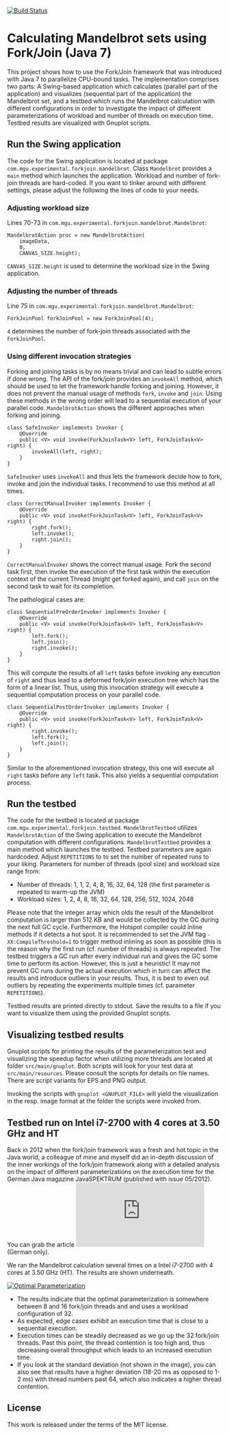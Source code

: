 [![Build Status](https://travis-ci.org/mguenther/fork-join-mandelbrot.svg?branch=master)](https://travis-ci.org/mguenther/fork-join-mandelbrot.svg)

# Calculating Mandelbrot sets using Fork/Join (Java 7)

This project shows how to use the Fork/Join framework that was introduced with Java 7 to parallelize CPU-bound tasks. The implementation comprises two parts: A Swing-based application which calculates (parallel part of the application) and visualizes (sequential part of the application) the Mandelbrot set, and a testbed which runs the Mandelbrot calculation with different configurations in order to investigate the impact of different parameterizations of workload and number of threads on execution time. Testbed results are visualized with Gnuplot scripts.

## Run the Swing application ##

The code for the Swing application is located at package `com.mgu.experimental.forkjoin.mandelbrot`. Class `Mandelbrot` provides a `main` method which launches the application. Workload and number of fork-join threads are hard-coded. If you want to tinker around with different settings, please adjust the following the lines of code to your needs.

### Adjusting workload size ###

Lines 70-73 in `com.mgu.experimental.forkjoin.mandelbrot.Mandelbrot`:
```
MandelbrotAction proc = new MandelbrotAction(
    imageData,
    0,
    CANVAS_SIZE.height);
```
`CANVAS_SIZE.height` is used to determine the workload size in the Swing application.

### Adjusting the number of threads ###

Line 75 in `com.mgu.experimental.forkjoin.mandelbrot.Mandelbrot`:
```
ForkJoinPool forkJoinPool = new ForkJoinPool(4);
```
`4` determines the number of fork-join threads associated with the `ForkJoinPool`.

### Using different invocation strategies ###

Forking and joining tasks is by no means trivial and can lead to subtle errors if done wrong. The API of the fork/join provides an `invokeAll` method, which should be used to let the framework handle forking and joining. However, it does not prevent the manual usage of methods `fork`, `invoke` and `join`. Using these methods in the wrong order will lead to a sequential execution of your parallel code. `MandelbrotAction` shows the different approaches when forking and joining.

```
class SafeInvoker implements Invoker {
    @Override
    public <V> void invoke(ForkJoinTask<V> left, ForkJoinTask<V> right) {
        invokeAll(left, right);
    }
}
```

`SafeInvoker` uses `invokeAll` and thus lets the framework decide how to fork, invoke and join the individual tasks. I recommend to use this method at all times.

```
class CorrectManualInvoker implements Invoker {
    @Override
    public <V> void invoke(ForkJoinTask<V> left, ForkJoinTask<V> right) {
        right.fork();
        left.invoke();
        right.join();
    }
}
```

`CorrectManualInvoker` shows the correct manual usage. Fork the second task first, then invoke the execution of the first task within the execution context of the current Thread (might get forked again), and call `join` on the second task to wait for its completion.

The pathological cases are:

```
class SequentialPreOrderInvoker implements Invoker {
    @Override
    public <V> void invoke(ForkJoinTask<V> left, ForkJoinTask<V> right) {
        left.fork();
        left.join();
        right.invoke();
    }
}
```

This will compute the results of all `left` tasks before invoking any execution of `right` and thus lead to a deformed fork/join execution tree which has the form of a linear list. Thus, using this invocation strategy will execute a sequential computation process on your parallel code.

```
class SequentialPostOrderInvoker implements Invoker {
    @Override
    public <V> void invoke(ForkJoinTask<V> left, ForkJoinTask<V> right) {
        right.invoke();
        left.fork();
        left.join();
    }
}
```

Similar to the aforementioned invocation strategy, this one will execute all `right` tasks before any `left` task. This also yields a sequential computation process.

## Run the testbed ##

The code for the testbed is located at package `com.mgu.experimental.forkjoin.testbed`. `MandelbrotTestbed` utilizes `MandelbrotAction` of the Swing application to execute the Mandelbrot computation with different configurations. `MandelbrotTestbed` provides a main method which launches the testbed. Testbed parameters are again hardcoded. Adjust `REPETITIONS` to to set the number of repeated runs to your liking. Parameters for number of threads (pool size) and workload size range from:

* Number of threads: 1, 1, 2, 4, 8, 16, 32, 64, 128 (the first parameter is repeated to warm-up the JVM)
* Workload sizes: 1, 2, 4, 8, 16, 32, 64, 128, 256, 512, 1024, 2048

Please note that the integer array which olds the result of the Mandelbrot computation is larger than 512 KB and would be collected by the GC during the next full GC cycle. Furthermore, the Hotspot compiler could inline methods if it detects a hot spot. It is recommended to set the JVM flag `-XX:CompileThreshold=1` to trigger method inlining as soon as possible (this is the reason why the first run (cf. number of threads) is always repeated. The testbed triggers a GC run after every individual run and gives the GC some time to perform its action. However, this is just a heuristic! It may not prevent GC runs during the actual execution which in turn can affect the results and introduce outliers in your results. Thus, it is best to even out outliers by repeating the experiments multiple times (cf. parameter `REPETITIONS`).

Testbed results are printed directly to stdout. Save the results to a file if you want to visualize them using the provided Gnuplot scripts.

## Visualizing testbed results ##

Gnuplot scripts for printing the results of the parameterization test and visualizing the speedup factor when utilizing more threads are located at folder `src/main/gnuplot`. Both scripts will look for your test data at `src/main/resources`. Please consult the scripts for details on file names. There are script variants for EPS and PNG output.

Invoking the scripts with `gnuplot <GNUPLOT_FILE>` will yield the visualization in the resp. image format at the folder the scripts were invoked from.

## Testbed run on Intel i7-2700 with 4 cores at 3.50 GHz and HT ##

Back in 2012 when the fork/join framework was a fresh and hot topic in the Java world, a colleague of mine and myself did an in-depth discussion of the inner workings of the fork/join framework along with a detailed analysis on the impact of different parameterizations on the execution time for the German Java magazine JavaSPEKTRUM (published with issue 05/2012). You can grab the article [![here](http://www.accso.de/images/stories/accso/dokumente/2012_guenther-lehmann-javaspektrum-09-12.pdf)](http://www.accso.de/images/stories/accso/dokumente/2012_guenther-lehmann-javaspektrum-09-12.pdf) (German only).

We ran the Mandelbrot calculation several times on a Intel i7-2700 with 4 cores at 3.50 GHz (HT). The results are shown underneath.

[![Optimal Parameterization](https://dl.dropboxusercontent.com/u/8084425/optimal_parameterization.png)](https://dl.dropboxusercontent.com/u/8084425/optimal_parameterization.png)

* The results indicate that the optimal parameterization is somewhere between 8 and 16 fork/join threads and and uses a workload configuration of 32.
* As expected, edge cases exhibit an execution time that is close to a sequential execution.
* Execution times can be steadily decreased as we go up the 32 fork/join threads. Past this point, the thread contention is too high and, thus decreasing overall throughput which leads to an increased execution time.
* If you look at the standard deviation (not shown in the image), you can also see that results have a higher deviation (18-20 ms as opposed to 1-2 ms) with thread numbers past 64, which also indicates a higher thread contention.

## License ##

This work is released under the terms of the MIT license.
